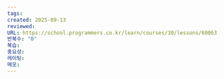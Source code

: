 ```yaml
---
tags:
created: 2025-09-13
reviewed:
URL: https://school.programmers.co.kr/learn/courses/30/lessons/60063
반복수: "0"
복습:
중요성:
레이팅:
메모:
---
```

